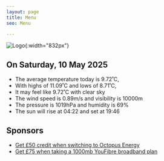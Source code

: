 ```yaml
---
layout: page
title: Menu
seo: Menu

---
```


![Logo](/images/logo.jpg){:width="832px"}

<!-- weather_marker starts -->
## On Saturday, 10 May 2025

- The average temperature today is 9.72˚C,
- With highs of 11.09˚C and lows of 8.71˚C,
- It may feel like 9.72˚C with clear sky
- The wind speed is 0.89m/s and visibility is 10000m
- The pressure is 1019hPa and humidity is 69%
- The sun will rise at 04:22 and set at 19:46

<!-- weather_marker ends -->

## Sponsors

- [Get £50 credit when switching to Octopus Energy](https://bit.ly/3oD1nnS)
- [Get £75 when taking a 1000mb YouFibre broadband plan](https://aklam.io/91zWhU?)
